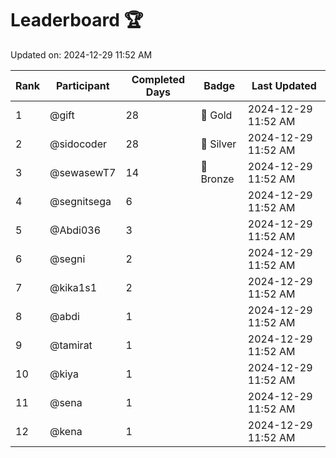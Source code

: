 # Leaderboard 🏆

Updated on: 2024-12-29 11:52 AM

| Rank | Participant       | Completed Days | Badge      | Last Updated         |
|------|-------------------|----------------|------------|----------------------|
| 1    | @gift             | 28             | 🏅 Gold     | 2024-12-29 11:52 AM |
| 2    | @sidocoder        | 28             | 🥈 Silver   | 2024-12-29 11:52 AM |
| 3    | @sewasewT7        | 14             | 🥉 Bronze   | 2024-12-29 11:52 AM |
| 4    | @segnitsega       | 6              |            | 2024-12-29 11:52 AM |
| 5    | @Abdi036          | 3              |            | 2024-12-29 11:52 AM |
| 6    | @segni            | 2              |            | 2024-12-29 11:52 AM |
| 7    | @kika1s1          | 2              |            | 2024-12-29 11:52 AM |
| 8    | @abdi             | 1              |            | 2024-12-29 11:52 AM |
| 9    | @tamirat          | 1              |            | 2024-12-29 11:52 AM |
| 10   | @kiya             | 1              |            | 2024-12-29 11:52 AM |
| 11   | @sena             | 1              |            | 2024-12-29 11:52 AM |
| 12   | @kena             | 1              |            | 2024-12-29 11:52 AM |
